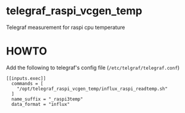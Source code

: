 # telegraf_raspi_vcgen_temp
Telegraf measurement for raspi cpu temperature

# HOWTO
Add the following to telegraf's config file (`/etc/telgraf/telegraf.conf`)

```
[[inputs.exec]]
  commands = [
    "/opt/telegraf_raspi_vcgen_temp/influx_raspi_readtemp.sh"
  ]
  name_suffix = "_raspi3temp"
  data_format = "influx"
```

